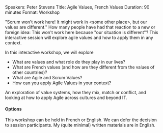 Speakers: Peter Stevens
Title: Agile Values, French Values
Duration: 90 minutes
Format:  Workshop

"Scrum won't work here! It might work in &lt;some other place&gt;, but our values are different."
How many people have had that reaction to a new or foreign idea: This won't work here because "our situation is different"?
This interactive session will explore agile values and how to apply them in any context. 

In this interactive workshop, we will explore

* What are values and what role do they play in our lives?
* What are French values (and how are they different from the values of other countries)?
* What are Agile and Scrum Values?
* How can you apply Agile Values in your context?

An exploration of value systems, how they mix, match or conflict, and looking at how to apply Agile across cultures and beyond IT.

#### Options

This workshop can be held in French or English.
We can defer the decision to session participants.
My (quite minimal) written materials are in English.
